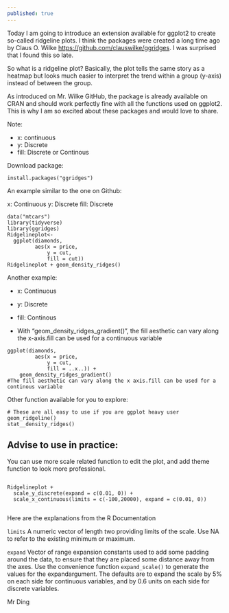 ```yaml
---
published: true
---
```

Today I am going to introduce an extension available for ggplot2 to create so-called ridgeline plots. I think the packages were created a long time ago by Claus O. Wilke <https://github.com/clauswilke/ggridges>. I was surprised that I found this so late.

So what is a ridgeline plot? Basically, the plot tells the same story as a heatmap but looks much easier to interpret the trend within a group (y-axis) instead of between the group.

As introduced on Mr. Wilke GitHub, the package is already available on CRAN and should work perfectly fine with all the functions used on ggplot2. This is why I am so excited about these packages and would love to share.

Note:
- x: continuous 
- y: Discrete 
- fill: Discrete or Continous

Download package:
```
install.packages("ggridges")
```
 An example similar to the one on Github:

x: Continuous 
y: Discrete 
fill: Discrete
```
data("mtcars")
library(tidyverse)
library(ggridges)
Ridgelineplot<-
  ggplot(diamonds,
         aes(x = price,
             y = cut,
             fill = cut))
Ridgelineplot + geom_density_ridges()
```

Another example:
- x: Continuous 
- y: Discrete 
- fill: Continous

- With “geom_density_ridges_gradient()”, the fill aesthetic can vary along the x-axis.fill can be used for a continuous variable
```
ggplot(diamonds,
         aes(x = price,
             y = cut,
             fill = ..x..)) + 
    geom_density_ridges_gradient()
#The fill aesthetic can vary along the x axis.fill can be used for a continous variable
```

Other function available for you to explore:
```
# These are all easy to use if you are ggplot heavy user
geom_ridgeline()
stat__density_ridges()
```
## Advise to use in practice:
You can use more scale related function to edit the plot, and add theme function to look more professional.
```

Ridgelineplot + 
  scale_y_discrete(expand = c(0.01, 0)) +
  scale_x_continuous(limits = c(-100,20000), expand = c(0.01, 0))
  
```
Here are the explanations from the R Documentation

`limits` A numeric vector of length two providing limits of the scale. Use NA to refer to the existing minimum or maximum.

`expand` Vector of range expansion constants used to add some padding around the data, to ensure that they are placed some distance away from the axes. Use the convenience function `expand_scale()` to generate the values for the expandargument. The defaults are to expand the scale by 5% on each side for continuous variables, and by 0.6 units on each side for discrete variables.



Mr Ding

